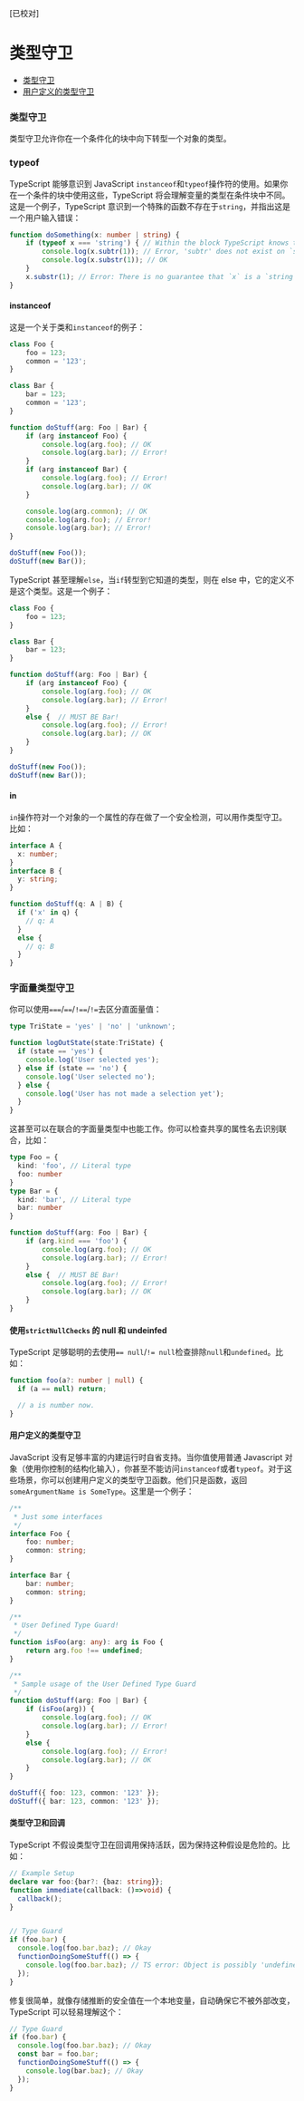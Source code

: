 [已校对]
# 类型守卫

- [类型守卫](https://basarat.gitbook.io/typescript/type-system/typeguard#type-guard)
- [用户定义的类型守卫](https://basarat.gitbook.io/typescript/type-system/typeguard#user-defined-type-guards)

### 类型守卫

类型守卫允许你在一个条件化的块中向下转型一个对象的类型。

### typeof

TypeScript 能够意识到 JavaScript `instanceof`和`typeof`操作符的使用。如果你在一个条件的块中使用这些，TypeScript 将会理解变量的类型在条件块中不同。这是一个例子，TypeScript 意识到一个特殊的函数不存在于`string`，并指出这是一个用户输入错误：
```ts
function doSomething(x: number | string) {
    if (typeof x === 'string') { // Within the block TypeScript knows that `x` must be a string
        console.log(x.subtr(1)); // Error, 'subtr' does not exist on `string`
        console.log(x.substr(1)); // OK
    }
    x.substr(1); // Error: There is no guarantee that `x` is a `string`
}
```

#### instanceof

这是一个关于类和`instanceof`的例子：
```ts
class Foo {
    foo = 123;
    common = '123';
}

class Bar {
    bar = 123;
    common = '123';
}

function doStuff(arg: Foo | Bar) {
    if (arg instanceof Foo) {
        console.log(arg.foo); // OK
        console.log(arg.bar); // Error!
    }
    if (arg instanceof Bar) {
        console.log(arg.foo); // Error!
        console.log(arg.bar); // OK
    }

    console.log(arg.common); // OK
    console.log(arg.foo); // Error!
    console.log(arg.bar); // Error!
}

doStuff(new Foo());
doStuff(new Bar());
```

TypeScript 甚至理解`else`，当`if`转型到它知道的类型，则在 else 中，它的定义不是这个类型。这是一个例子：
```ts
class Foo {
    foo = 123;
}

class Bar {
    bar = 123;
}

function doStuff(arg: Foo | Bar) {
    if (arg instanceof Foo) {
        console.log(arg.foo); // OK
        console.log(arg.bar); // Error!
    }
    else {  // MUST BE Bar!
        console.log(arg.foo); // Error!
        console.log(arg.bar); // OK
    }
}

doStuff(new Foo());
doStuff(new Bar());
```

#### in

`in`操作符对一个对象的一个属性的存在做了一个安全检测，可以用作类型守卫。比如：
```ts
interface A {
  x: number;
}
interface B {
  y: string;
}

function doStuff(q: A | B) {
  if ('x' in q) {
    // q: A
  }
  else {
    // q: B
  }
}
```

### 字面量类型守卫

你可以使用`===`/`==`/`!==`/`!=`去区分直面量值：
```ts
type TriState = 'yes' | 'no' | 'unknown';

function logOutState(state:TriState) {
  if (state == 'yes') {
    console.log('User selected yes');
  } else if (state == 'no') {
    console.log('User selected no');
  } else {
    console.log('User has not made a selection yet');
  }
}
```

这甚至可以在联合的字面量类型中也能工作。你可以检查共享的属性名去识别联合，比如：
```ts
type Foo = {
  kind: 'foo', // Literal type 
  foo: number
}
type Bar = {
  kind: 'bar', // Literal type 
  bar: number
}

function doStuff(arg: Foo | Bar) {
    if (arg.kind === 'foo') {
        console.log(arg.foo); // OK
        console.log(arg.bar); // Error!
    }
    else {  // MUST BE Bar!
        console.log(arg.foo); // Error!
        console.log(arg.bar); // OK
    }
}
```

#### 使用`strictNullChecks` 的 null 和 undeinfed

TypeScript 足够聪明的去使用`== null`/`!= null`检查排除`null`和`undefined`。比如：
```ts
function foo(a?: number | null) {
  if (a == null) return;

  // a is number now.
}
```


#### 用户定义的类型守卫

JavaScript 没有足够丰富的内建运行时自省支持。当你值使用普通 Javascript 对象（使用你控制的结构化输入），你甚至不能访问`instanceof`或者`typeof`。对于这些场景，你可以创建用户定义的类型守卫函数。他们只是函数，返回`someArgumentName is SomeType`。这里是一个例子：
```ts
/**
 * Just some interfaces
 */
interface Foo {
    foo: number;
    common: string;
}

interface Bar {
    bar: number;
    common: string;
}

/**
 * User Defined Type Guard!
 */
function isFoo(arg: any): arg is Foo {
    return arg.foo !== undefined;
}

/**
 * Sample usage of the User Defined Type Guard
 */
function doStuff(arg: Foo | Bar) {
    if (isFoo(arg)) {
        console.log(arg.foo); // OK
        console.log(arg.bar); // Error!
    }
    else {
        console.log(arg.foo); // Error!
        console.log(arg.bar); // OK
    }
}

doStuff({ foo: 123, common: '123' });
doStuff({ bar: 123, common: '123' });
```

#### 类型守卫和回调

TypeScript 不假设类型守卫在回调用保持活跃，因为保持这种假设是危险的。比如：
```ts
// Example Setup
declare var foo:{bar?: {baz: string}};
function immediate(callback: ()=>void) {
  callback();
}


// Type Guard
if (foo.bar) {
  console.log(foo.bar.baz); // Okay
  functionDoingSomeStuff(() => {
    console.log(foo.bar.baz); // TS error: Object is possibly 'undefined'"
  });
}
```
修复很简单，就像存储推断的安全值在一个本地变量，自动确保它不被外部改变，TypeScript 可以轻易理解这个：
```ts
// Type Guard
if (foo.bar) {
  console.log(foo.bar.baz); // Okay
  const bar = foo.bar;
  functionDoingSomeStuff(() => {
    console.log(bar.baz); // Okay
  });
}
```